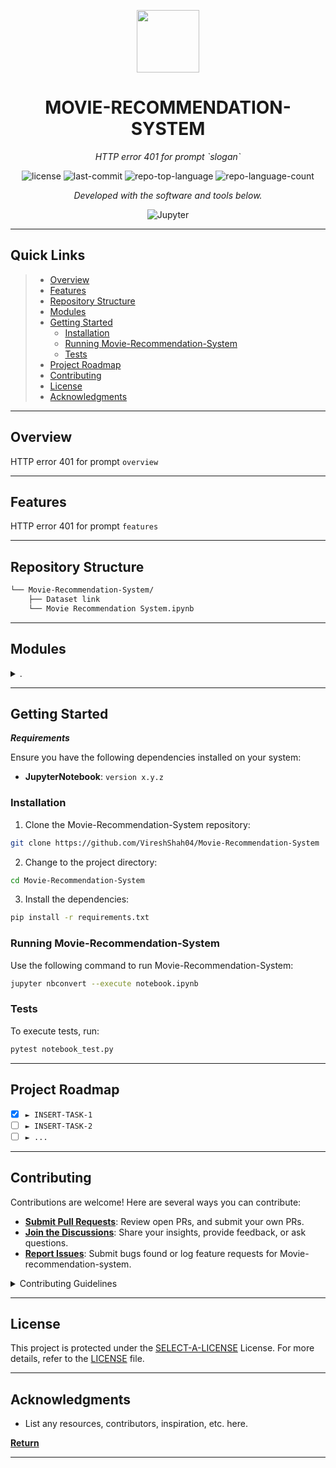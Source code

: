 <p align="center">
  <img src="https://cdn-icons-png.flaticon.com/512/6295/6295417.png" width="100" />
</p>
<p align="center">
    <h1 align="center">MOVIE-RECOMMENDATION-SYSTEM</h1>
</p>
<p align="center">
    <em>HTTP error 401 for prompt `slogan`</em>
</p>
<p align="center">
	<img src="https://img.shields.io/github/license/VireshShah04/Movie-Recommendation-System?style=flat&color=0080ff" alt="license">
	<img src="https://img.shields.io/github/last-commit/VireshShah04/Movie-Recommendation-System?style=flat&logo=git&logoColor=white&color=0080ff" alt="last-commit">
	<img src="https://img.shields.io/github/languages/top/VireshShah04/Movie-Recommendation-System?style=flat&color=0080ff" alt="repo-top-language">
	<img src="https://img.shields.io/github/languages/count/VireshShah04/Movie-Recommendation-System?style=flat&color=0080ff" alt="repo-language-count">
<p>
<p align="center">
		<em>Developed with the software and tools below.</em>
</p>
<p align="center">
	<img src="https://img.shields.io/badge/Jupyter-F37626.svg?style=flat&logo=Jupyter&logoColor=white" alt="Jupyter">
</p>
<hr>

##  Quick Links

> - [ Overview](#-overview)
> - [ Features](#-features)
> - [ Repository Structure](#-repository-structure)
> - [ Modules](#-modules)
> - [ Getting Started](#-getting-started)
>   - [ Installation](#-installation)
>   - [ Running Movie-Recommendation-System](#-running-Movie-Recommendation-System)
>   - [ Tests](#-tests)
> - [ Project Roadmap](#-project-roadmap)
> - [ Contributing](#-contributing)
> - [ License](#-license)
> - [ Acknowledgments](#-acknowledgments)

---

##  Overview

HTTP error 401 for prompt `overview`

---

##  Features

HTTP error 401 for prompt `features`

---

##  Repository Structure

```sh
└── Movie-Recommendation-System/
    ├── Dataset link
    └── Movie Recommendation System.ipynb
```

---

##  Modules

<details closed><summary>.</summary>

| File                                                                                                                                           | Summary                                                       |
| ---                                                                                                                                            | ---                                                           |
| [Movie Recommendation System.ipynb](https://github.com/VireshShah04/Movie-Recommendation-System/blob/master/Movie Recommendation System.ipynb) | HTTP error 401 for prompt `Movie Recommendation System.ipynb` |
| [Dataset link](https://github.com/VireshShah04/Movie-Recommendation-System/blob/master/Dataset link)                                           | HTTP error 401 for prompt `Dataset link`                      |

</details>

---

##  Getting Started

***Requirements***

Ensure you have the following dependencies installed on your system:

* **JupyterNotebook**: `version x.y.z`

###  Installation

1. Clone the Movie-Recommendation-System repository:

```sh
git clone https://github.com/VireshShah04/Movie-Recommendation-System
```

2. Change to the project directory:

```sh
cd Movie-Recommendation-System
```

3. Install the dependencies:

```sh
pip install -r requirements.txt
```

###  Running Movie-Recommendation-System

Use the following command to run Movie-Recommendation-System:

```sh
jupyter nbconvert --execute notebook.ipynb
```

###  Tests

To execute tests, run:

```sh
pytest notebook_test.py
```

---

##  Project Roadmap

- [X] `► INSERT-TASK-1`
- [ ] `► INSERT-TASK-2`
- [ ] `► ...`

---

##  Contributing

Contributions are welcome! Here are several ways you can contribute:

- **[Submit Pull Requests](https://github.com/VireshShah04/Movie-Recommendation-System/blob/main/CONTRIBUTING.md)**: Review open PRs, and submit your own PRs.
- **[Join the Discussions](https://github.com/VireshShah04/Movie-Recommendation-System/discussions)**: Share your insights, provide feedback, or ask questions.
- **[Report Issues](https://github.com/VireshShah04/Movie-Recommendation-System/issues)**: Submit bugs found or log feature requests for Movie-recommendation-system.

<details closed>
    <summary>Contributing Guidelines</summary>

1. **Fork the Repository**: Start by forking the project repository to your GitHub account.
2. **Clone Locally**: Clone the forked repository to your local machine using a Git client.
   ```sh
   git clone https://github.com/VireshShah04/Movie-Recommendation-System
   ```
3. **Create a New Branch**: Always work on a new branch, giving it a descriptive name.
   ```sh
   git checkout -b new-feature-x
   ```
4. **Make Your Changes**: Develop and test your changes locally.
5. **Commit Your Changes**: Commit with a clear message describing your updates.
   ```sh
   git commit -m 'Implemented new feature x.'
   ```
6. **Push to GitHub**: Push the changes to your forked repository.
   ```sh
   git push origin new-feature-x
   ```
7. **Submit a Pull Request**: Create a PR against the original project repository. Clearly describe the changes and their motivations.

Once your PR is reviewed and approved, it will be merged into the main branch.

</details>

---

##  License

This project is protected under the [SELECT-A-LICENSE](https://choosealicense.com/licenses) License. For more details, refer to the [LICENSE](https://choosealicense.com/licenses/) file.

---

##  Acknowledgments

- List any resources, contributors, inspiration, etc. here.

[**Return**](#-quick-links)

---

